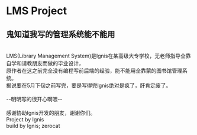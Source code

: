 LMS Project
====
鬼知道我写的管理系统能不能用<br>
----
<br>
LMS(Library Management System)是Ignis在某高级大专学校，无老师指导全靠自学和请教朋友而做的毕业设计，<br>
原作者在这之前完全没有编程写前后端的经验，能不能用全靠蒙的图书馆管理系统。<br>
据说要在5月下旬之前写完，要是写得完Ignis绝对是疯了，肝肯定废了。<br>
<br>
--明明写的很开心啊喂--<br>
<br>
感谢协助Ignis开发的朋友，谢谢你们。</br>
Project by Ignis</br>
build by Ignis; zerocat</br>
